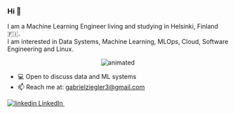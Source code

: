 ### Hi 👋

I am a Machine Learning Engineer living and studying in Helsinki, Finland 🇫🇮.   
I am interested in Data Systems, Machine Learning, MLOps, Cloud, Software Engineering and Linux.

<!-- [![Gabriel's GitHub stats](https://github-readme-stats.vercel.app/api?username=gabrielziegler3&theme=tokyonight)](https://github.com/anuraghazra/github-readme-stats) -->

<p align="center">
  <img src="./80scar.gif" alt="animated" />
</p>

- 💻 Open to discuss data and ML systems
- 📫 Reach me at: gabrielziegler3@gmail.com

<p>
  <a href="https://www.linkedin.com/in/gabrielziegler" rel="nofollow noreferrer">
    <img src="https://i.stack.imgur.com/gVE0j.png" alt="linkedin"> LinkedIn
  </a> &nbsp;
</p>
